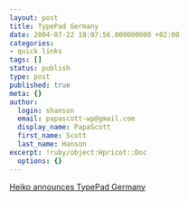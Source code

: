 ```yaml
---
layout: post
title: TypePad Germany
date: 2004-07-22 18:07:56.000000000 +02:00
categories:
- quick links
tags: []
status: publish
type: post
published: true
meta: {}
author:
  login: shanson
  email: papascott-wp@gmail.com
  display_name: PapaScott
  first_name: Scott
  last_name: Hanson
excerpt: !ruby/object:Hpricot::Doc
  options: {}
---
```

<p><a href="http://www.hebig.com/archives/002336.shtml" title="I thought that's what he meant by 'something good' this morning">Heiko announces TypePad Germany</a></p>
